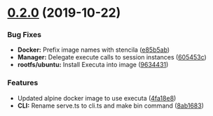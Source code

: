 # [0.2.0](https://github.com/stencila/sparkla/compare/v0.1.0...v0.2.0) (2019-10-22)


### Bug Fixes

* **Docker:** Prefix image names with stencila ([e85b5ab](https://github.com/stencila/sparkla/commit/e85b5ab4dc3f62ccfd4f482a786aa1a5f9fef409))
* **Manager:** Delegate execute calls to session instances ([605453c](https://github.com/stencila/sparkla/commit/605453c66d79442ea74a549c1af11c322d788e04))
* **rootfs/ubuntu:** Install Executa into image ([9634431](https://github.com/stencila/sparkla/commit/9634431e0eabc54c59c7ca6ed60a27ad57cb5d9a))


### Features

* Updated alpine docker image to use executa ([4fa18e8](https://github.com/stencila/sparkla/commit/4fa18e81698d94f129f28a64a84508f3ebd1031c))
* **CLI:** Rename serve.ts to cli.ts and make bin command ([8ab1683](https://github.com/stencila/sparkla/commit/8ab168359e2de38b67cac3fdc250b06ab00a4a2e))
